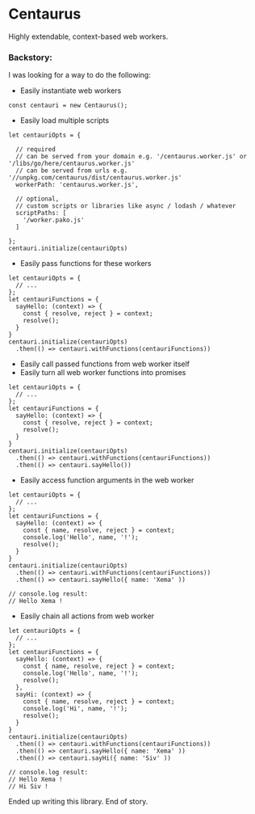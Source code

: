 # Centaurus
Highly extendable, context-based web workers.

### Backstory:
I was looking for a way to do the following:

* Easily instantiate web workers

```
const centauri = new Centaurus();
```

* Easily load multiple scripts

```
let centauriOpts = {

  // required
  // can be served from your domain e.g. '/centaurus.worker.js' or '/libs/go/here/centaurus.worker.js'
  // can be served from urls e.g. '//unpkg.com/centaurus/dist/centaurus.worker.js'
  workerPath: 'centaurus.worker.js',
  
  // optional,
  // custom scripts or libraries like async / lodash / whatever
  scriptPaths: [
    '/worker.pako.js'
  ]
  
};
centauri.initialize(centauriOpts)
```

* Easily pass functions for these workers

```
let centauriOpts = {
  // ... 
};
let centauriFunctions = {
  sayHello: (context) => {
    const { resolve, reject } = context;
    resolve();
  }
}
centauri.initialize(centauriOpts)
  .then(() => centauri.withFunctions(centauriFunctions))
```

* Easily call passed functions from web worker itself
* Easily turn all web worker functions into promises

```
let centauriOpts = {
  // ... 
};
let centauriFunctions = {
  sayHello: (context) => {
    const { resolve, reject } = context;
    resolve();
  }
}
centauri.initialize(centauriOpts)
  .then(() => centauri.withFunctions(centauriFunctions))
  .then(() => centauri.sayHello())
```

* Easily access function arguments in the web worker

```
let centauriOpts = {
  // ... 
};
let centauriFunctions = {
  sayHello: (context) => {
    const { name, resolve, reject } = context;
    console.log('Hello', name, '!');
    resolve();
  }
}
centauri.initialize(centauriOpts)
  .then(() => centauri.withFunctions(centauriFunctions))
  .then(() => centauri.sayHello({ name: 'Xema' ))

// console.log result:
// Hello Xema !
```

* Easily chain all actions from web worker

```
let centauriOpts = {
  // ... 
};
let centauriFunctions = {
  sayHello: (context) => {
    const { name, resolve, reject } = context;
    console.log('Hello', name, '!');
    resolve();
  },
  sayHi: (context) => {
    const { name, resolve, reject } = context;
    console.log('Hi', name, '!');
    resolve();
  }
}
centauri.initialize(centauriOpts)
  .then(() => centauri.withFunctions(centauriFunctions))
  .then(() => centauri.sayHello({ name: 'Xema' ))
  .then(() => centauri.sayHi({ name: 'Siv' ))

// console.log result:
// Hello Xema !
// Hi Siv !
```

Ended up writing this library.
End of story.
